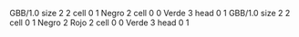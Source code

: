 <gs-board> GBB/1.0
size 2 2
cell 0 1 Negro 2 
cell 0 0 Verde 3 
head 0 1
 </gs-board>
<gs-board> GBB/1.0
size 2 2
cell 0 1 Negro 2 Rojo 2 
cell 0 0 Verde 3 
head 0 1
 </gs-board>